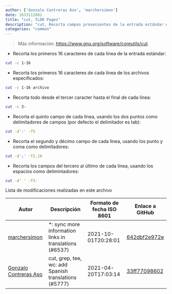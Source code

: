 ```yaml
---
author: ['Gonzalo Contreras Aso', 'marchersimon']
date: 1633112881
title: "cut, TLDR Pages"
description: "cut, Recorta campos provenientes de la entrada estándar o de archivos."
categories: "common"
---
```

> Más información: <https://www.gnu.org/software/coreutils/cut>.

- Recorta los primeros 16 caracteres de cada línea de la entrada estándar:

```bash
cut -c 1-16
```

- Recorta los primeros 16 caracteres de cada línea de los archivos especificados:

```bash
cut -c 1-16 archivo
```

- Recorta todo desde el tercer caracter hasta el final de cada línea:

```bash
cut -c 3-
```

- Recorta el quinto campo de cada línea, usando los dos puntos como delimitadores de campos (por defecto el delimitador es tab):

```bash
cut -d':' -f5
```

- Recorta el segundo y décimo campo de cada línea, usando los punto y coma como delimitadores:

```bash
cut -d';' -f2,10
```

- Recorta los campos del tercero al último de cada línea, usando los espacios como delimintadores:

```bash
cut -d' ' -f3-
```
Lista de modificaciones realizadas en este archivo


Autor | Descripción | Formato de fecha ISO 8601 | Enlace a GitHub
------|-----|-----|-----
[marchersimon](mailto:50295997+marchersimon@users.noreply.github.com) | *: sync more information links in translations (#6537) | 2021-10-01T20:28:01 | [642dbf2e972e](https://github.com/tldr-pages/tldr/commit/642dbf2e972e388fab8c84ba3b4685fb862b6454)
[Gonzalo Contreras Aso](mailto:61254163+goznalo-git@users.noreply.github.com) | cut, grep, tee, wc: add Spanish translations (#5777) | 2021-04-20T17:03:14 | [33ff77098602](https://github.com/tldr-pages/tldr/commit/33ff7709860217877c597369086fcacfed201a68)

